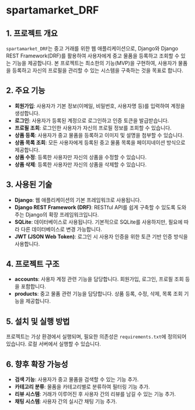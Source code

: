 # spartamarket_DRF

## 1. 프로젝트 개요
`spartamarket_DRF`는 중고 거래를 위한 웹 애플리케이션으로, Django와 Django REST Framework(DRF)를 활용하여 사용자에게 중고 물품을 등록하고 조회할 수 있는 기능을 제공합니다. 본 프로젝트는 최소한의 기능(MVP)을 구현하여, 사용자가 물품을 등록하고 자신의 프로필을 관리할 수 있는 시스템을 구축하는 것을 목표로 합니다. 

## 2. 주요 기능
- **회원가입**: 사용자가 기본 정보(이메일, 비밀번호, 사용자명 등)를 입력하여 계정을 생성합니다.
- **로그인**: 사용자가 등록된 계정으로 로그인하고 인증 토큰을 발급받습니다.
- **프로필 조회**: 로그인한 사용자가 자신의 프로필 정보를 조회할 수 있습니다.
- **상품 등록**: 사용자가 중고 물품을 등록하고 이미지 및 설명을 첨부할 수 있습니다.
- **상품 목록 조회**: 모든 사용자에게 등록된 중고 물품 목록을 페이지네이션 방식으로 제공합니다.
- **상품 수정**: 등록한 사용자만 자신의 상품을 수정할 수 있습니다.
- **상품 삭제**: 등록한 사용자만 자신의 상품을 삭제할 수 있습니다.

## 3. 사용된 기술
- **Django**: 웹 애플리케이션의 기본 프레임워크로 사용됩니다.
- **Django REST Framework (DRF)**: RESTful API를 쉽게 구축할 수 있도록 도와주는 Django의 확장 프레임워크입니다.
- **SQLite**: 데이터베이스로 사용됩니다. 기본적으로 SQLite를 사용하지만, 필요에 따라 다른 데이터베이스로 변경 가능합니다.
- **JWT (JSON Web Token)**: 로그인 시 사용자 인증을 위한 토큰 기반 인증 방식을 사용합니다.

## 4. 프로젝트 구조
- **accounts**: 사용자 계정 관련 기능을 담당합니다. 회원가입, 로그인, 프로필 조회 등을 포함합니다.
- **products**: 중고 물품 관련 기능을 담당합니다. 상품 등록, 수정, 삭제, 목록 조회 기능을 제공합니다.

## 5. 설치 및 실행 방법
프로젝트는 가상 환경에서 실행되며, 필요한 의존성은 `requirements.txt`에 정의되어 있습니다. 로컬 서버에서 실행할 수 있습니다.

## 6. 향후 확장 가능성
- **검색 기능**: 사용자가 중고 물품을 검색할 수 있는 기능 추가.
- **카테고리 분류**: 물품을 카테고리별로 분류하여 필터링 기능 추가.
- **리뷰 시스템**: 거래가 이루어진 후 사용자 간의 리뷰를 남길 수 있는 기능 추가.
- **채팅 시스템**: 사용자 간의 실시간 채팅 기능 추가.
